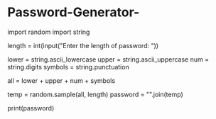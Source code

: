 # Password-Generator-
import random
import string

length = int(input("Enter the length of password: "))

lower = string.ascii_lowercase
upper = string.ascii_uppercase
num = string.digits
symbols = string.punctuation

all = lower + upper + num + symbols

temp = random.sample(all, length)
password = "".join(temp)

print(password)